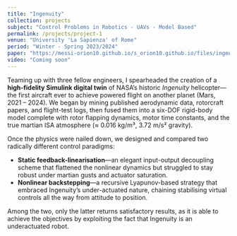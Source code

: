 ```yaml
---
title: "Ingenuity"
collection: projects
subject: "Control Problems in Robotics - UAVs - Model Based"
permalink: /projects/project-1
venue: "University 'La Sapienza' of Rome"
period: "Winter - Spring 2023/2024"
paper: "https://messi-orion10.github.io/s_orion10.github.io/files/ingenuity.pdf"
video: "Coming soon"
---
```


Teaming up with three fellow engineers, I spearheaded the creation of a **high-fidelity Simulink digital twin** of NASA’s historic *Ingenuity* helicopter—the first aircraft ever to achieve powered flight on another planet (Mars, 2021 – 2024).  We began by mining published aerodynamic data, rotorcraft papers, and flight-test logs, then fused them into a six-DOF rigid-body model complete with rotor flapping dynamics, motor time constants, and the true martian ISA atmosphere (≈ 0.016 kg/m³, 3.72 m/s² gravity).

Once the physics were nailed down, we designed and compared two radically different control paradigms:

* **Static feedback-linearisation**—an elegant input-output decoupling scheme that flattened the nonlinear dynamics but struggled to stay robust under martian gusts and actuator saturation.
* **Nonlinear backstepping**—a recursive Lyapunov-based strategy that embraced Ingenuity’s under-actuated nature, chaining stabilising virtual controls all the way from attitude to position.

Among the two, only the latter returns satisfactory results, as it is able to achieve the objectives by exploiting the fact that Ingenuity is an underactuated robot.
